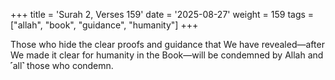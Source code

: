 +++
title = 'Surah 2, Verses 159'
date = '2025-08-27'
weight = 159
tags = ["allah", "book", "guidance", "humanity"]
+++

Those who hide the clear proofs and guidance that We have revealed—after We made it clear for humanity in the Book—will be condemned by Allah and ˹all˺ those who condemn.